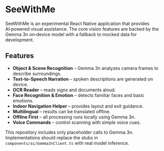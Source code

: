# SeeWithMe

SeeWithMe is an experimental React Native application that provides AI‑powered visual assistance. The core vision features are backed by the Gemma 3n on‑device model with a fallback to mocked data for development.

## Features

- **Object & Scene Recognition** – Gemma 3n analyzes camera frames to describe surroundings.
- **Text-to-Speech Narration** – spoken descriptions are generated on device.
- **OCR Reader** – reads signs and documents aloud.
- **Face Recognition & Emotion** – detects familiar faces and basic emotions.
- **Indoor Navigation Helper** – provides layout and exit guidance.
- **Multilingual** – results can be translated offline.
- **Offline First** – all processing runs locally using Gemma 3n.
- **Voice Commands** – control scanning with simple voice cues.

This repository includes only placeholder calls to Gemma 3n. Implementations should replace the stubs in `components/ai/Gemma3nClient.ts` with real model inference.
